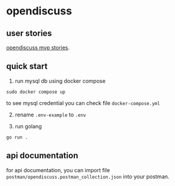 # opendiscuss

## user stories

[opendiscuss mvp stories](https://docs.google.com/document/d/1QaN062BwKNMS8vxxDgYFGQ3SQkWDC67etQO1ZacL6d4/edit?usp=sharing).

## quick start

1. run mysql db using docker compose

```
sudo docker compose up
```

to see mysql credential you can check file `docker-compose.yml`

2. rename `.env-example` to `.env`

3. run golang

```
go run .
```

## api documentation

for api documentation, you can import file `postman/opendiscuss.postman_collection.json` into your postman.

